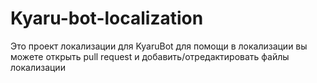# Kyaru-bot-localization

Это проект локализации для  KyaruBot
для помощи в локализации вы можете открыть pull request и добавить/отредактировать файлы локализации
